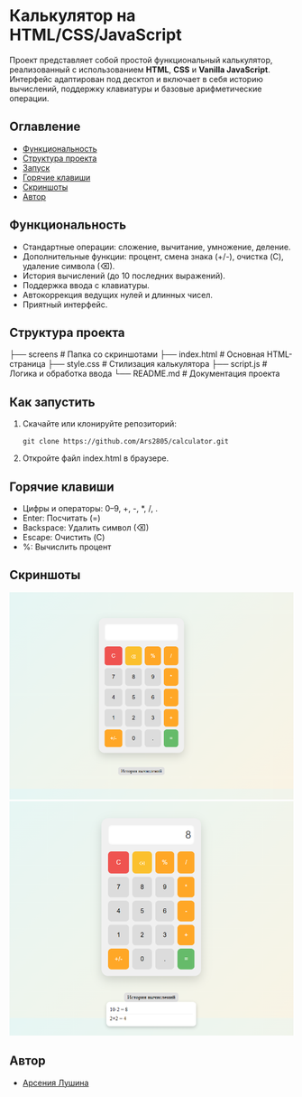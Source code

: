 # Калькулятор на HTML/CSS/JavaScript

Проект представляет собой простой функциональный калькулятор, реализованный с использованием **HTML**, **CSS** и **Vanilla JavaScript**. Интерфейс адаптирован под десктоп и включает в себя историю вычислений, поддержку клавиатуры и базовые арифметические операции.

## Оглавление

- [Функциональность](#функциональность)
- [Структура проекта](#структура-проекта)
- [Запуск](#как-запустить)
- [Горячие клавиши](#горячие-клавиши)
- [Скриншоты](#скриншоты)
- [Автор](#автор)

## Функциональность

- Стандартные операции: сложение, вычитание, умножение, деление.
- Дополнительные функции: процент, смена знака (+/-), очистка (C), удаление символа (⌫).
- История вычислений (до 10 последних выражений).
- Поддержка ввода с клавиатуры.
- Автокоррекция ведущих нулей и длинных чисел.
- Приятный интерфейс.

## Структура проекта

├── screens          # Папка со скриншотами
├── index.html       # Основная HTML-страница
├── style.css        # Стилизация калькулятора
├── script.js        # Логика и обработка ввода
└── README.md        # Документация проекта

## Как запустить

1. Скачайте или клонируйте репозиторий:

   ```
   git clone https://github.com/Ars2805/calculator.git
   ```

2. Откройте файл index.html в браузере.

## Горячие клавиши

- Цифры и операторы: 0–9, +, -, *, /, .
- Enter: Посчитать (=)
- Backspace: Удалить символ (⌫)
- Escape: Очистить (C)
- %: Вычислить процент

## Скриншоты

![](screens/1.png)
![](screens/2.png)

## Автор

- [Арсения Лушина](https://github.com/Ars2805)